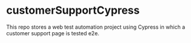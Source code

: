 # customerSupportCypress
This repo stores a web test automation project using Cypress in which a customer support page is tested e2e.
